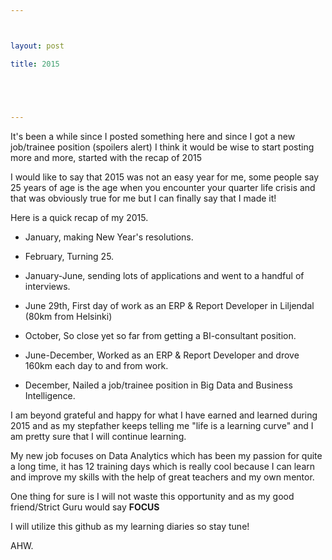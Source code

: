 ---

layout: post
title: 2015


---

It's been a while since I posted something here and since I got a new job/trainee position (spoilers alert) I think it would be wise to start posting more and more, started with the recap of 2015

I would like to say that 2015 was not an easy year for me, some people say 25 years of age is the age when you encounter your quarter life crisis and that was obviously true for me but I can finally say that I made it!

Here is a quick recap of my 2015.
- January, making New Year's resolutions.
- February, Turning 25.
- January-June, sending lots of applications and went to a handful of interviews.
- June 29th, First day of work as an ERP & Report Developer in Liljendal (80km from Helsinki)
- October, So close yet so far from getting a BI-consultant position.
- June-December, Worked as an ERP & Report Developer and drove 160km each day to and from work.
- December, Nailed a job/trainee position in Big Data and Business Intelligence.

I am beyond grateful and happy for what I have earned and learned during 2015 and as my stepfather keeps telling me "life is a learning curve" and I am pretty sure that I will continue learning.

My new job focuses on Data Analytics which has been my passion for quite a long time, it has 12 training days which is really cool because I can learn and improve my skills with the help of great teachers and my own mentor.

One thing for sure is I will not waste this opportunity and as my good friend/Strict Guru would say **FOCUS**

I will utilize this github as my learning diaries so stay tune!

AHW.